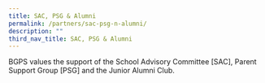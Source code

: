 ```yaml
---
title: SAC, PSG & Alumni
permalink: /partners/sac-psg-n-alumni/
description: ""
third_nav_title: SAC, PSG & Alumni
---
```


BGPS values the support of the School Advisory Committee \[SAC\], Parent Support Group \[PSG\] and the Junior Alumni Club.